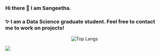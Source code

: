### Hi there 👋 I am Sangeetha.
### ✨ I am a Data Science graduate student. Feel free to contact me to work on projects!
<!--
**Sangeetha-007/Sangeetha-007** is a ✨ _special_ ✨ repository because its `README.md` (this file) appears on your GitHub profile.

Here are some ideas to get you started:

- 🔭 I’m currently working on ...
- 🌱 I’m currently learning ...
- 👯 I’m looking to collaborate on ...
- 🤔 I’m looking for help with ...
- 💬 Ask me about ...
- 📫 How to reach me: ...
- 😄 Pronouns: ...
- ⚡ Fun fact: ...

-->
<!--![Sangeetha's GitHub stats](https://github-readme-streak-stats.herokuapp.com/?user=Sangeetha-007&theme=outrun) -->



<div align="center">
  <img src="https://github-readme-stats.vercel.app/api/top-langs/?username=Sangeetha-007&hide_progress=true" alt="Top Langs" />
</div>


<!--
<p align="center">
<div align="center">
  <img src="https://github-readme-stats.vercel.app/api?username=Sangeetha-007&hide_title=false&hide_rank=true&show_icons=true&include_all_commits=true&count_private=true&disable_animations=false&theme=default&locale=en&hide_border=false&order=1" height="80" alt="stats graph"  />

</div>
-->

![](https://komarev.com/ghpvc/?username=Sangeetha-007&label=PROFILE+VIEWS&style=for-the-badge&color=blueviolet) <!--!(Since December 27, 2023) -->


